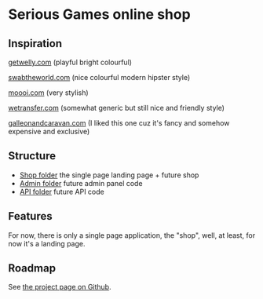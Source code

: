 # Serious Games online shop

## Inspiration

[getwelly.com](https://www.getwelly.com/) (playful bright colourful)

[swabtheworld.com](https://swabtheworld.com/en/) (nice colourful modern hipster style)

[moooi.com](https://www.moooi.com/en/) (very stylish)

[wetransfer.com](https://wetransfer.com/paper/home/de) (somewhat generic but still nice and friendly style)

[galleonandcaravan.com](https://galleonandcaravan.com/#about) (I liked this one cuz it's fancy and somehow expensive and exclusive)

## Structure

- [Shop folder](./shop) the single page landing page + future shop
- [Admin folder](./admin) future admin panel code
- [API folder](./api) future API code

## Features

For now, there is only a single page application, the "shop",
well, at least, for now it's a landing page.

## Roadmap

See [the project page on Github](https://github.com/users/cchampou/projects/4).
